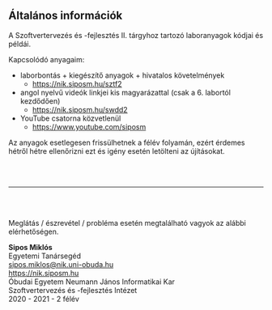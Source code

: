 ## Általános információk

A Szoftvertervezés és -fejlesztés II. tárgyhoz tartozó laboranyagok kódjai és példái. 

Kapcsolódó anyagaim:
- laborbontás + kiegészítő anyagok + hivatalos követelmények
  - https://nik.siposm.hu/sztf2
- angol nyelvű videók linkjei kis magyarázattal (csak a 6. labortól kezdődően)
  - https://nik.siposm.hu/swdd2
- YouTube csatorna közvetlenül
  - https://www.youtube.com/siposm

Az anyagok esetlegesen frissülhetnek a félév folyamán, ezért érdemes hétről hétre ellenőrizni ezt és igény esetén letölteni az újításokat.

<br><br>

---

<br><br>

Meglátás / észrevétel / probléma esetén megtalálható vagyok az alábbi elérhetőségen.

**Sipos Miklós**\
Egyetemi Tanársegéd\
sipos.miklos@nik.uni-obuda.hu\
https://nik.siposm.hu \
Óbudai Egyetem Neumann János Informatikai Kar\
Szoftvertervezés és -fejlesztés Intézet\
2020 - 2021 - 2 félév
